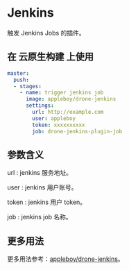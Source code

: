 # Jenkins

触发 Jenkins Jobs 的插件。

## 在 云原生构建 上使用

```yml
master:
  push:
  - stages:
    - name: trigger jenkins job
      image: appleboy/drone-jenkins
      settings:
        url: http://example.com
        user: appleboy
        token: xxxxxxxxxx
        job: drone-jenkins-plugin-job
```

## 参数含义

url
: jenkins 服务地址。

user
: jenkins 用户账号。

token
: jenkins 用户 token。

job
: jenkins job 名称。

## 更多用法

更多用法参考：[appleboy/drone-jenkins](https://github.com/appleboy/drone-jenkins)。
